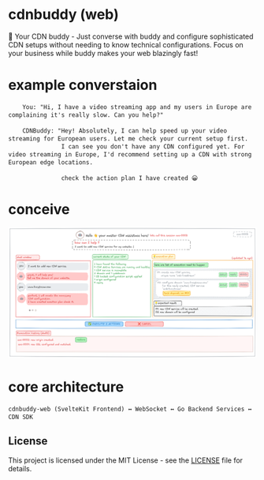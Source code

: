 # cdnbuddy (web)

🤖 Your CDN buddy - Just converse with buddy and configure sophisticated CDN setups without needing to know technical configurations. Focus on your business while buddy makes your web blazingly fast!

# example converstaion
```
    You: "Hi, I have a video streaming app and my users in Europe are complaining it's really slow. Can you help?"
    
    CDNBuddy: "Hey! Absolutely, I can help speed up your video streaming for European users. Let me check your current setup first.
               I can see you don't have any CDN configured yet. For video streaming in Europe, I'd recommend setting up a CDN with strong European edge locations.

               check the action plan I have created 😀
```

# conceive

![Terraform output for CacheFly services](./docs/wireframe.png)

# core architecture
```
cdnbuddy-web (SvelteKit Frontend) ↔ WebSocket ↔ Go Backend Services ↔ CDN SDK
```

## License

This project is licensed under the MIT License - see the [LICENSE](LICENSE) file for details.